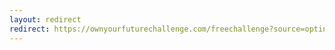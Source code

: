 ```yaml
---
layout: redirect
redirect: https://ownyourfuturechallenge.com/freechallenge?source=optinildfb&a=1899
---
```


